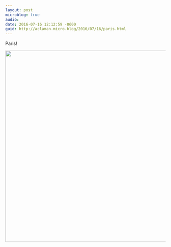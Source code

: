 ```yaml
---
layout: post
microblog: true
audio: 
date: 2016-07-16 12:12:59 -0600
guid: http://aclaman.micro.blog/2016/07/16/paris.html
---
```

Paris!

<img src="http://micro.alexclaman.com/uploads/2018/40b51658c5.jpg" width="600" height="600" />

